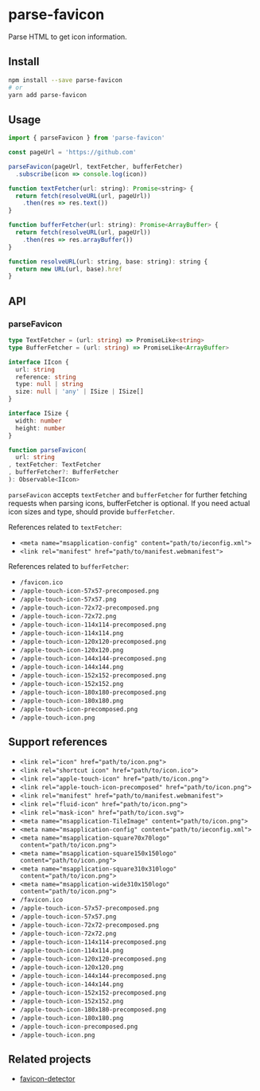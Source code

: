 # parse-favicon
Parse HTML to get icon information.

## Install
```sh
npm install --save parse-favicon
# or
yarn add parse-favicon
```

## Usage
```js
import { parseFavicon } from 'parse-favicon'

const pageUrl = 'https://github.com'

parseFavicon(pageUrl, textFetcher, bufferFetcher)
  .subscribe(icon => console.log(icon))

function textFetcher(url: string): Promise<string> {
  return fetch(resolveURL(url, pageUrl))
    .then(res => res.text())
}

function bufferFetcher(url: string): Promise<ArrayBuffer> {
  return fetch(resolveURL(url, pageUrl))
    .then(res => res.arrayBuffer())
}

function resolveURL(url: string, base: string): string {
  return new URL(url, base).href
}
```

## API
### parseFavicon
```ts
type TextFetcher = (url: string) => PromiseLike<string>
type BufferFetcher = (url: string) => PromiseLike<ArrayBuffer>

interface IIcon {
  url: string
  reference: string
  type: null | string
  size: null | 'any' | ISize | ISize[]
}

interface ISize {
  width: number
  height: number
}

function parseFavicon(
  url: string
, textFetcher: TextFetcher
, bufferFetcher?: BufferFetcher
): Observable<IIcon>
```

`parseFavicon` accepts `textFetcher` and `bufferFetcher` for further fetching requests when parsing icons, bufferFetcher is optional.
If you need actual icon sizes and type, should provide `bufferFetcher`.

References related to `textFetcher`:
- `<meta name="msapplication-config" content="path/to/ieconfig.xml">`
- `<link rel="manifest" href="path/to/manifest.webmanifest">`

References related to `bufferFetcher`:
- `/favicon.ico`
- `/apple-touch-icon-57x57-precomposed.png`
- `/apple-touch-icon-57x57.png`
- `/apple-touch-icon-72x72-precomposed.png`
- `/apple-touch-icon-72x72.png`
- `/apple-touch-icon-114x114-precomposed.png`
- `/apple-touch-icon-114x114.png`
- `/apple-touch-icon-120x120-precomposed.png`
- `/apple-touch-icon-120x120.png`
- `/apple-touch-icon-144x144-precomposed.png`
- `/apple-touch-icon-144x144.png`
- `/apple-touch-icon-152x152-precomposed.png`
- `/apple-touch-icon-152x152.png`
- `/apple-touch-icon-180x180-precomposed.png`
- `/apple-touch-icon-180x180.png`
- `/apple-touch-icon-precomposed.png`
- `/apple-touch-icon.png`

## Support references
- `<link rel="icon" href="path/to/icon.png">`
- `<link rel="shortcut icon" href="path/to/icon.ico">`
- `<link rel="apple-touch-icon" href="path/to/icon.png">`
- `<link rel="apple-touch-icon-precomposed" href="path/to/icon.png">`
- `<link rel="manifest" href="path/to/manifest.webmanifest">`
- `<link rel="fluid-icon" href="path/to/icon.png">`
- `<link rel="mask-icon" href="path/to/icon.svg">`
- `<meta name="msapplication-TileImage" content="path/to/icon.png">`
- `<meta name="msapplication-config" content="path/to/ieconfig.xml">`
- `<meta name="msapplication-square70x70logo" content="path/to/icon.png">`
- `<meta name="msapplication-square150x150logo" content="path/to/icon.png">`
- `<meta name="msapplication-square310x310logo" content="path/to/icon.png">`
- `<meta name="msapplication-wide310x150logo" content="path/to/icon.png">`
- `/favicon.ico`
- `/apple-touch-icon-57x57-precomposed.png`
- `/apple-touch-icon-57x57.png`
- `/apple-touch-icon-72x72-precomposed.png`
- `/apple-touch-icon-72x72.png`
- `/apple-touch-icon-114x114-precomposed.png`
- `/apple-touch-icon-114x114.png`
- `/apple-touch-icon-120x120-precomposed.png`
- `/apple-touch-icon-120x120.png`
- `/apple-touch-icon-144x144-precomposed.png`
- `/apple-touch-icon-144x144.png`
- `/apple-touch-icon-152x152-precomposed.png`
- `/apple-touch-icon-152x152.png`
- `/apple-touch-icon-180x180-precomposed.png`
- `/apple-touch-icon-180x180.png`
- `/apple-touch-icon-precomposed.png`
- `/apple-touch-icon.png`

## Related projects
- [favicon-detector](https://github.com/BlackGlory/favicon-detector)
